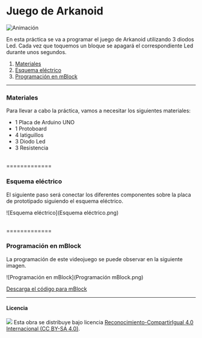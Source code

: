 # Juego de Arkanoid

![Animación](Animación.gif)

En esta práctica se va a programar el juego de Arkanoid utilizando 3 diodos Led. Cada vez que toquemos un bloque se apagará el correspondiente Led durante unos segundos.

1.	[Materiales](#materiales)
2.	[Esquema eléctrico](#esquema-eléctrico)
3.	[Programación en mBlock](#programación-en-mblock)



***



### Materiales

Para llevar a cabo la práctica, vamos a necesitar los siguientes materiales:
- 1 Placa de Arduino UNO
- 1 Protoboard
- 4 latiguillos
- 3 Diodo Led
- 3 Resistencia



<br />
=============
<br />



### Esquema eléctrico

El siguiente paso será conectar los diferentes componentes sobre la placa de prototipado siguiendo el esquema eléctrico.

![Esquema eléctrico](Esquema eléctrico.png)



<br />
=============
<br />



### Programación en mBlock

La programación de este videojuego se puede observar en la siguiente imagen.

![Programación en mBlock](Programación mBlock.png)

[Descarga el código para mBlock](mBlock.sb2)



***



#### Licencia

<img src="http://i.creativecommons.org/l/by-sa/4.0/88x31.png" /> Esta obra se distribuye bajo licencia [Reconocimiento-CompartirIgual 4.0 Internacional (CC BY-SA 4.0)](https://creativecommons.org/licenses/by-sa/4.0/deed.es_ES).
